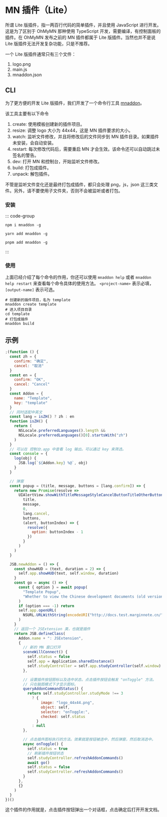 # MN 插件（Lite）

所谓 Lite 版插件，指一两百行代码的简单插件，并且使用 JavaScript 进行开发。这是为了区别于 OhMyMN 那种使用 TypeScript 开发，需要编译，有控制面板的插件。在 OhMyMN 发布之前的 MN 插件都属于 Lite 版插件。当然也并不是说 Lite 版插件无法开发复杂功能，只是不推荐。

一个 Lite 版插件通常只有三个文件：
1. logo.png
2. main.js
3. mnaddon.json

## CLI
为了更方便的开发 Lite 版插件，我们开发了一个命令行工具 [mnaddon](https://www.npmjs.com/package/mnaddon)。

该工具主要有以下命令
1. create: 使用模板创建新的插件项目。
2. resize: 调整 logo 大小为 44x44，这是 MN 插件要求的大小。
3. watch: 监听文件修改，并且将修改后的文件同步到 MN 插件目录。如果插件未安装，会自动安装。
4. restart: 每次修改代码后，需要重启 MN 才会生效。该命令还可以自动跳过未签名的警告。
5. dev: 打开 MN 和控制台，开始监听文件修改。
6. build: 打包成插件。
6. unpack: 解包插件。

不管是监听文件变化还是最终打包成插件，都只会处理 png，js，json 这三类文件。另外，请不要使用子文件夹，否则不会被监听或者打包。

### 安装
::: code-group
```shell [npm]
npm i mnaddon -g
```
```shell [yarn]
yarn add mnaddon -g
```
```shell [pnpm]
pnpm add mnaddon -g
```
:::

### 使用
上面已经介绍了每个命令的作用，你还可以使用 `mnaddon help` 或者 `mnaddon help restart` 来查看每个命令具体的使用方法。 `<project-name>` 表示必填，`[output-name]` 表示可选。

```shell
# 创建新的插件项目，名为 template
mnaddon create template
# 进入项目目录
cd template
# 打包成插件
mnaddon build
```

## 示例

```js
;(function () {
  const zh = {
    confirm: "确定",
    cancel: "取消"
  }
  const en = {
    confirm: "OK",
    cancel: "Cancel"
  }
  const Addon = {
    name: "Template",
    key: "template"
  }
  // 同时适配中英文
  const lang = isZH() ? zh : en
  function isZH() {
    return (
      NSLocale.preferredLanguages().length &&
      NSLocale.preferredLanguages()[0].startsWith("zh")
    )
  }
  // 可以在 控制台.app 中查看 log 输出。可以通过 key 来筛选。
  const console = {
    log(obj) {
      JSB.log(`${Addon.key} %@`, obj)
    }
  }

  // 弹窗
  const popup = (title, message, buttons = [lang.confirm]) => {
    return new Promise(resolve =>
      UIAlertView.showWithTitleMessageStyleCancelButtonTitleOtherButtonTitlesTapBlock(
        title,
        message,
        0,
        lang.cancel,
        buttons,
        (alert, buttonIndex) => {
          resolve({
            option: buttonIndex - 1
          })
        }
      )
    )
  }

  JSB.newAddon = () => {
    const showHUD = (text, duration = 2) => {
      self.app.showHUD(text, self.window, duration)
    }
    const go = async () => {
      const { option } = await popup(
        "Template Popup",
        "Whether to view the Chinese development documents (old version, new version is not updated)?"
      )
      if (option === -1) return
      self.app.openURL(
        NSURL.URLWithString(encodeURI("http://docs.test.marginnote.cn/"))
      )
    }
    // 返回一个 JSExtension 类，也就是插件
    return JSB.defineClass(
      Addon.name + ": JSExtension",
      {
        // 新的 MN 窗口打开
        sceneWillConnect() {
          self.status = false
          self.app = Application.sharedInstance()
          self.studyController = self.app.studyController(self.window)
        },

        // 设置插件按钮图标以及选中状态。点击插件按钮会触发 "onToggle" 方法。
        // 只在脑图模式下才显示图标。
        queryAddonCommandStatus() {
          return self.studyController.studyMode !== 3
            ? {
                image: "logo_44x44.png",
                object: self,
                selector: "onToggle:",
                checked: self.status
              }
            : null
        },

        // 点击插件图标执行的方法。效果就是按钮被选中，然后弹窗，然后取消选中。
        async onToggle() {
          self.status = true
          // 刷新插件按钮状态
          self.studyController.refreshAddonCommands()
          await go()
          self.status = false
          self.studyController.refreshAddonCommands()
        }
      },
      {}
    )
  }
})()
```
这个插件的作用就是，点击插件按钮弹出一个对话框，点击确定后打开开发文档。